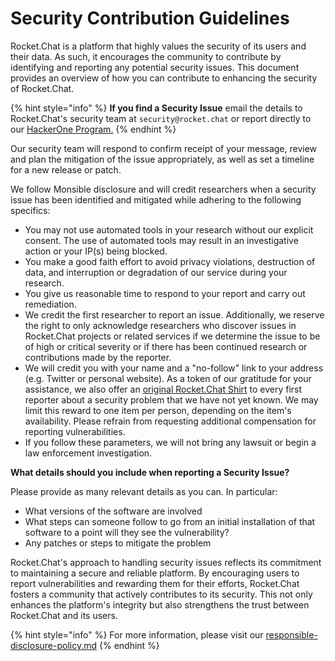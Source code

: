 # Security Contribution Guidelines

Rocket.Chat is a platform that highly values the security of its users and their data. As such, it encourages the community to contribute by identifying and reporting any potential security issues. This document provides an overview of how you can contribute to enhancing the security of Rocket.Chat.

{% hint style="info" %}
**If you find a Security Issue** email the details to Rocket.Chat's security team at `security@rocket.chat` or report directly to our [HackerOne Program.](https://hackerone.com/rocket\_chat)
{% endhint %}

Our security team will respond to confirm receipt of your message, review and plan the mitigation of the issue appropriately, as well as set a timeline for a new release or patch.

We follow Monsible disclosure and will credit researchers when a security issue has been identified and mitigated while adhering to the following specifics:

* You may not use automated tools in your research without our explicit consent. The use of automated tools may result in an investigative action or your IP(s) being blocked.
* You make a good faith effort to avoid privacy violations, destruction of data, and interruption or degradation of our service during your research.
* You give us reasonable time to respond to your report and carry out remediation.
* We credit the first researcher to report an issue. Additionally, we reserve the right to only acknowledge researchers who discover issues in Rocket.Chat projects or related services if we determine the issue to be of high or critical severity or if there has been continued research or contributions made by the reporter.
* We will credit you with your name and a "no-follow" link to your address (e.g. Twitter or personal website). As a token of our gratitude for your assistance, we also offer an [original Rocket.Chat Shirt](https://shop.spreadshirt.com/rocketchat) to every first reporter about a security problem that we have not yet known. We may limit this reward to one item per person, depending on the item's availability. Please refrain from requesting additional compensation for reporting vulnerabilities.
* If you follow these parameters, we will not bring any lawsuit or begin a law enforcement investigation.

**What details should you include when reporting a Security Issue?**

Please provide as many relevant details as you can. In particular:

* What versions of the software are involved
* What steps can someone follow to go from an initial installation of that software to a point will they see the vulnerability?
* Any patches or steps to mitigate the problem

Rocket.Chat's approach to handling security issues reflects its commitment to maintaining a secure and reliable platform. By encouraging users to report vulnerabilities and rewarding them for their efforts, Rocket.Chat fosters a community that actively contributes to its security. This not only enhances the platform's integrity but also strengthens the trust between Rocket.Chat and its users.

{% hint style="info" %}
For more information, please visit our [responsible-disclosure-policy.md](responsible-disclosure-policy.md "mention")
{% endhint %}
